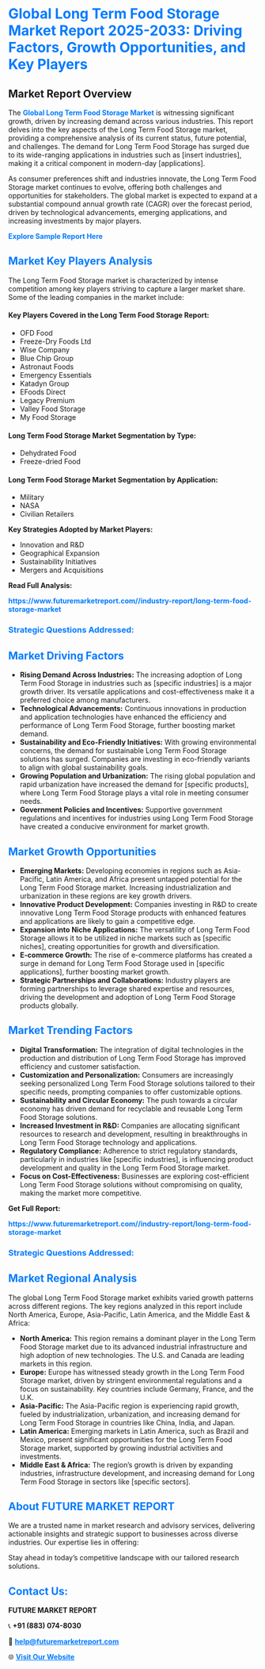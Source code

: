 <h1 style="color: #007BFF;">Global Long Term Food Storage Market Report 2025-2033: Driving Factors, Growth Opportunities, and Key Players</h1>

<section id="overview">
<h2>Market Report Overview</h2>
<p>The <a href="https://www.futuremarketreport.com//industry-report/long-term-food-storage-market" style="color: #007BFF; text-decoration: none;"><strong>Global Long Term Food Storage Market</strong></a> is witnessing significant growth, driven by increasing demand across various industries. This report delves into the key aspects of the Long Term Food Storage market, providing a comprehensive analysis of its current status, future potential, and challenges. The demand for Long Term Food Storage has surged due to its wide-ranging applications in industries such as [insert industries], making it a critical component in modern-day [applications].</p>
<p>As consumer preferences shift and industries innovate, the Long Term Food Storage market continues to evolve, offering both challenges and opportunities for stakeholders. The global market is expected to expand at a substantial compound annual growth rate (CAGR) over the forecast period, driven by technological advancements, emerging applications, and increasing investments by major players.</p>
</section>

<section id="overview">
<p><a href="https://www.futuremarketreport.com//request-sample/reportId=86114" style="color: #007BFF; text-decoration: none;"><strong>Explore Sample Report Here</strong></a></p>
</section>

<section id="key-players">
<h2 style="color: #007BFF;">Market Key Players Analysis</h2>
<p>The Long Term Food Storage market is characterized by intense competition among key players striving to capture a larger market share. Some of the leading companies in the market include:</p>
<h4>Key Players Covered in the Long Term Food Storage Report:</h4>
<ul><li>OFD Food</li><li>Freeze-Dry Foods Ltd</li><li>Wise Company</li><li>Blue Chip Group</li><li>Astronaut Foods</li><li>Emergency Essentials</li><li>Katadyn Group</li><li>EFoods Direct</li><li>Legacy Premium</li><li>Valley Food Storage</li><li>My Food Storage</li></ul>
<h4>Long Term Food Storage Market Segmentation by Type:</h4>
<ul><li>Dehydrated Food</li><li>Freeze-dried Food</li></ul>

<h4>Long Term Food Storage Market Segmentation by Application:</h4>
<ul><li>Military</li><li>NASA</li><li>Civilian Retailers</li></ul>
<p><strong>Key Strategies Adopted by Market Players:</strong></p>
<ul>
<li>Innovation and R&D</li>
<li>Geographical Expansion</li>
<li>Sustainability Initiatives</li>
<li>Mergers and Acquisitions</li>
</ul>
</section>

<section>
<p><strong>Read Full Analysis: </strong></p><a href="https://www.futuremarketreport.com//industry-report/long-term-food-storage-market" style="color: #007BFF; text-decoration: none;"><strong>https://www.futuremarketreport.com//industry-report/long-term-food-storage-market</strong></a>
<h3 style="color: #007BFF;">Strategic Questions Addressed:</h3>
</section>

<section id="driving-factors">
<h2 style="color: #007BFF;">Market Driving Factors</h2>
<ul>
<li><strong>Rising Demand Across Industries:</strong> The increasing adoption of Long Term Food Storage in industries such as [specific industries] is a major growth driver. Its versatile applications and cost-effectiveness make it a preferred choice among manufacturers.</li>
<li><strong>Technological Advancements:</strong> Continuous innovations in production and application technologies have enhanced the efficiency and performance of Long Term Food Storage, further boosting market demand.</li>
<li><strong>Sustainability and Eco-Friendly Initiatives:</strong> With growing environmental concerns, the demand for sustainable Long Term Food Storage solutions has surged. Companies are investing in eco-friendly variants to align with global sustainability goals.</li>
<li><strong>Growing Population and Urbanization:</strong> The rising global population and rapid urbanization have increased the demand for [specific products], where Long Term Food Storage plays a vital role in meeting consumer needs.</li>
<li><strong>Government Policies and Incentives:</strong> Supportive government regulations and incentives for industries using Long Term Food Storage have created a conducive environment for market growth.</li>
</ul>
</section>

<section id="growth-opportunities">
<h2 style="color: #007BFF;">Market Growth Opportunities</h2>
<ul>
<li><strong>Emerging Markets:</strong> Developing economies in regions such as Asia-Pacific, Latin America, and Africa present untapped potential for the Long Term Food Storage market. Increasing industrialization and urbanization in these regions are key growth drivers.</li>
<li><strong>Innovative Product Development:</strong> Companies investing in R&D to create innovative Long Term Food Storage products with enhanced features and applications are likely to gain a competitive edge.</li>
<li><strong>Expansion into Niche Applications:</strong> The versatility of Long Term Food Storage allows it to be utilized in niche markets such as [specific niches], creating opportunities for growth and diversification.</li>
<li><strong>E-commerce Growth:</strong> The rise of e-commerce platforms has created a surge in demand for Long Term Food Storage used in [specific applications], further boosting market growth.</li>
<li><strong>Strategic Partnerships and Collaborations:</strong> Industry players are forming partnerships to leverage shared expertise and resources, driving the development and adoption of Long Term Food Storage products globally.</li>
</ul>
</section>

<section id="trending-factors">
<h2 style="color: #007BFF;">Market Trending Factors</h2>
<ul>
<li><strong>Digital Transformation:</strong> The integration of digital technologies in the production and distribution of Long Term Food Storage has improved efficiency and customer satisfaction.</li>
<li><strong>Customization and Personalization:</strong> Consumers are increasingly seeking personalized Long Term Food Storage solutions tailored to their specific needs, prompting companies to offer customizable options.</li>
<li><strong>Sustainability and Circular Economy:</strong> The push towards a circular economy has driven demand for recyclable and reusable Long Term Food Storage solutions.</li>
<li><strong>Increased Investment in R&D:</strong> Companies are allocating significant resources to research and development, resulting in breakthroughs in Long Term Food Storage technology and applications.</li>
<li><strong>Regulatory Compliance:</strong> Adherence to strict regulatory standards, particularly in industries like [specific industries], is influencing product development and quality in the Long Term Food Storage market.</li>
<li><strong>Focus on Cost-Effectiveness:</strong> Businesses are exploring cost-efficient Long Term Food Storage solutions without compromising on quality, making the market more competitive.</li>
</ul>
</section>

<section>
<p><strong>Get Full Report: </strong></p><a href="https://www.futuremarketreport.com//industry-report/long-term-food-storage-market" style="color: #007BFF; text-decoration: none;"><strong>https://www.futuremarketreport.com//industry-report/long-term-food-storage-market</strong></a>
<h3 style="color: #007BFF;">Strategic Questions Addressed:</h3>
</section>


<section id="regional-analysis">
<h2 style="color: #007BFF;">Market Regional Analysis</h2>
<p>The global Long Term Food Storage market exhibits varied growth patterns across different regions. The key regions analyzed in this report include North America, Europe, Asia-Pacific, Latin America, and the Middle East & Africa:</p>
<ul>
<li><strong>North America:</strong> This region remains a dominant player in the Long Term Food Storage market due to its advanced industrial infrastructure and high adoption of new technologies. The U.S. and Canada are leading markets in this region.</li>
<li><strong>Europe:</strong> Europe has witnessed steady growth in the Long Term Food Storage market, driven by stringent environmental regulations and a focus on sustainability. Key countries include Germany, France, and the U.K.</li>
<li><strong>Asia-Pacific:</strong> The Asia-Pacific region is experiencing rapid growth, fueled by industrialization, urbanization, and increasing demand for Long Term Food Storage in countries like China, India, and Japan.</li>
<li><strong>Latin America:</strong> Emerging markets in Latin America, such as Brazil and Mexico, present significant opportunities for the Long Term Food Storage market, supported by growing industrial activities and investments.</li>
<li><strong>Middle East & Africa:</strong> The region’s growth is driven by expanding industries, infrastructure development, and increasing demand for Long Term Food Storage in sectors like [specific sectors].</li>
</ul>
</section>

<footer>
<h2 style="color: #007BFF;">About FUTURE MARKET REPORT</h2>
<p>We are a trusted name in market research and advisory services, delivering actionable insights and strategic support to businesses across diverse industries. Our expertise lies in offering:</p>

<p>Stay ahead in today’s competitive landscape with our tailored research solutions.</p>

<h2 style="color: #007BFF;">Contact Us:</h2>
<p><strong>FUTURE MARKET REPORT</strong></p>
<p>📞 <strong>+91 (883) 074-8030</strong></p>
<p>📧 <strong><a href="mailto:help@futuremarketreport.com" style="color: #007BFF;">help@futuremarketreport.com</a></strong></p>
<p>🌐 <strong><a href="https://www.futuremarketreport.com/" style="color: #007BFF;">Visit Our Website</a></strong></p>
</footer>